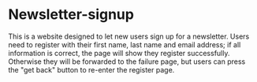 # Newsletter-signup
This is a website designed to let new users sign up for a newsletter. Users need to register with their first name, last name and email address;
if all information is correct, the page will show they register successfully. Otherwise they will be forwarded to the failure page, but users can press the "get back" button to re-enter the register page. 

